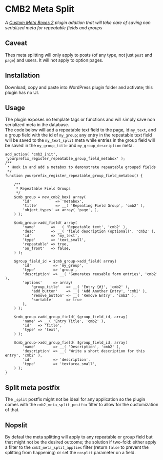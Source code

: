 # CMB2 Meta Split
 *A [Custom Meta Boxes 2](https://github.com/webdevstudios/CMB2) plugin addition that will take care of saving non serialized meta for repeatable fields and groups*

## Caveat
Thes meta splitting will only apply to posts (of any type, not just `post` and `page`) and users. It will not apply to option pages.
 
## Installation
Download, copy and paste into WordPress plugin folder and activate; this plugin has no UI.
 
## Usage
The plugin exposes no template tags or functions and will simply save non serialized meta in the database.  
The code below will add a repeatable text field to the page, id `my_text`, and a group field with the id of `my_group`; any entry in the repeatable text field will be saved to the `my_text_split` meta while entries in the group field will be saved in the `my_group_title` and `my_group_description` meta.

	add_action( 'cmb2_init', 'yourprefix_register_repeatable_group_field_metabox' );
	/**
	 * Hook in and add a metabox to demonstrate repeatable grouped fields
	 */
	function yourprefix_register_repeatable_group_field_metabox() {
	
		/**
		 * Repeatable Field Groups
		 */
		$cmb_group = new_cmb2_box( array(
			'id'           => 'metabox',
			'title'        => __( 'Repeating Field Group', 'cmb2' ),
			'object_types' => array( 'page', ),
		) );
	
		$cmb_group->add_field( array(
			'name'       => __( 'Repeatable text', 'cmb2' ),
			'desc'       => __( 'field description (optional)', 'cmb2' ),
			'id'         => 'my_text',
			'type'       => 'text_small',
			'repeatable' => true,
			'on_front'   => false,
		) );
	
		$group_field_id = $cmb_group->add_field( array(
			'id'          => 'my_group',
			'type'        => 'group',
			'description' => __( 'Generates reusable form entries', 'cmb2' ),
			'options'     => array(
				'group_title'   => __( 'Entry {#}', 'cmb2' ),
				'add_button'    => __( 'Add Another Entry', 'cmb2' ),
				'remove_button' => __( 'Remove Entry', 'cmb2' ),
				'sortable'      => true
			),
		) );
	
		$cmb_group->add_group_field( $group_field_id, array(
			'name' => __( 'Entry Title', 'cmb2' ),
			'id'   => 'title',
			'type' => 'text',
		) );
	
		$cmb_group->add_group_field( $group_field_id, array(
			'name'        => __( 'Description', 'cmb2' ),
			'description' => __( 'Write a short description for this entry', 'cmb2' ),
			'id'          => 'description',
			'type'        => 'textarea_small',
		) );
	}

## Split meta postfix
The `_split` postfix might not be ideal for any application so the plugin comes with the `cmb2_meta_split_postfix` filter to allow for the customization of that.

## Nopslit
By defaul the meta splitting will apply to any repeatable or group field but that might not be the desired outcome; the solution if two-fold: either apply a filter to the `cmb2_meta_split_applies` filter (return `false` to prevent the splitting from happening) or set the `nosplit` parameter on a field.
